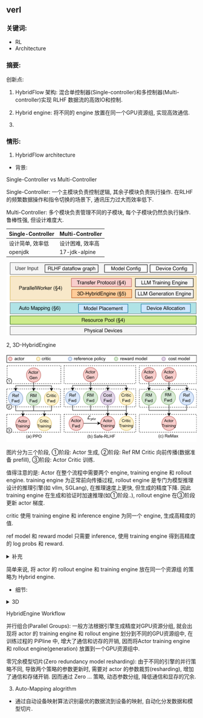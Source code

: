 ##  verl

### 关键词: 
- RL
- Architecture

### 摘要: 
创新点:

1. HybridFlow 架构: 混合单控制器(Single-controller)和多控制器(Multi-controller)实现 RLHF 数据流的高效IO和控制. 

2. Hybrid engine: 将不同的 engine 放置在同一个GPU资源组, 实现高效通信.

3. 
### 情形:
1. HybridFlow architecture

- 背景:

Single-Controller vs Multi-Controller

Single-Controller: 一个主模块负责控制逻辑, 其余子模块负责执行操作. 在RLHF的频繁数据操作和指令切换的场景下, 通讯压力过大而效率低下.

Multi-Controller: 多个模块负责管理不同的子模块, 每个子模块仍然负执行操作. 鲁棒性强, 但设计难度大.

| Single-Controller | Multi-Controller |
|-----|-----|
| 设计简单, 效率低 | 设计困难, 效率高 |
| openjdk | 17-jdk-alpine |

![alt text](assets/HybridFlow-arch.png)

2, 3D-HybridEngine

![alt text](assets/flow_show.png)

图片分为三个阶段, ①阶段: Actor 生成, ②阶段: Ref RM Critic 向前传播(数据准备 prefill), ③阶段: Actor Critic 训练.

值得注意的是: Actor 在整个流程中需要两个 engine, training engine 和 rollout engine. training engine 为正常前向传播过程, rollout engine 是专门为模型推理设计的推理引擎(如 vllm, SGLang), 在推理速度上更快, 但生成的精度下降. 因此 training engine 在生成和验证时加速推理(如①阶段..), rollout engine 在③阶段更新 actor 梯度.

critic 使用 training engine 和 inference engine 为同一个 engine, 生成高精度的值.

ref model 和 reward model 只需要 inference, 使用 training engine 得到高精度的 log probs 和 reward.

<details>
    <summary>补充</summary>
        <ul>
	      <li>collocate 策略: 将 actor 的 training engine 和 reference 的 inference engine 放置在同一个资源组上，将 critic 的 training/inference engine 和 reward 的 inference engine 放置在同一个资源组上，最后单独放置 actor 的 rollout engine.</li>
        </ul>
</details>

简单来说, 
将 actor 的 rollout engine 和 training engine 放在同一个资源组 的策略为 Hybrid engine. 

- 细节:

<details>
    <summary>3D</summary>
        <ul>
            深度学习模型分布式训练中, 模型的参数和数据量过大, 主流的解决方案: 3D并行.
            <li>
            DP: (Data Parallelism) 数据并行, 分发不同 batch 的数据到不同设备
            </li>
            <li>
            TP: (Tensor Parallelism) 张量并行, 分发模型参数.
            </li> 
            <li>
            PP: (Pipline Parallelism) 流水线并行, 分发不同的模型
            </li>
        </ul>
</details>

HybridEngine Workflow
<image>


并行组合(Parallel Groups): 一般方法根据引擎生成精度对GPU资源分组, 就会出现将 actor 的 training engine 和 rollout engine 划分到不同的GPU资源组中, 在训练过程的 PiPline 中, 增大了通信和访存的开销, 因而将Actor training engine 和 rollout engine(generation) 放置到一个GPU资源组中.


零冗余模型切片(Zero redundancy model resharding): 由于不同的引擎的并行策略不同, 导致两个策略的参数更新时, 需要对 actor 的参数裁剪(resharding), 增加了通信和存储开销. 因而通过 Zero ... 策略, 动态参数分组, 降低通信和显存的冗余. 


3. Auto-Mapping alogrithm

- 通过自动设备映射算法识别最优的数据流到设备的映射, 自动化分发数据和模型切片.

